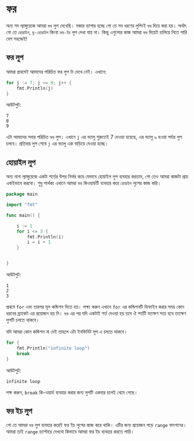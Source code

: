 # ফর

অন্য সব ল্যাঙ্গুয়েজে আমরা `ফর` লুপ দেখেছি। মজার ব্যাপার হচ্ছে গো তে সব ধরণের লুপিংই `ফর` দিয়ে করা হয়। অর্থাৎ গো তে `হোয়াইল`, `ডু-হোয়াইল` কিংবা `ফর-ইচ` লুপ দেখা যায় না। কিন্তু এগুলোর কাজ আমরা `ফর` দিয়েই চালিয়ে নিতে পারি বেশ সহজেই!

## ফর লুপ

আমরা প্রথমেই আমাদের পরিচিত ফর লুপ টা দেখে নেই। এখানে:

```go
for j := 7; j <= 9; j++ {
    fmt.Println(j)
}
```

আউটপুট:

```text
7
8
9
```

এটা আমাদের সবার পরিচিত `ফর` লুপ। এখানে `j` এর ভ্যালু শুরুতেই 7 দেওয়া হয়েছে, এর ভ্যালু ৯ হওয়া পর্যন্ত লুপ চলবে। প্রতিবার লুপ শেষে `j` এর ভ্যালু এক বাড়িয়ে দেওয়া হচ্ছে।

## হোয়াইল লুপ

অন্য নানা ল্যাঙ্গুয়েজে একটা শর্তের উপর নির্ভর করে যেভাবে হোয়াইল লুপ ব্যবহার করতাম, গো তেও আমরা কাজটা প্রায় একইভাবে করবো। শুধু পার্থক্য এখানে আমরা `ফর` কিওয়ার্ডটি ব্যবহার করে `হোয়াইল` লুপের কাজ করি।

```go
package main

import "fmt"

func main() {

    i := 1
    for i <= 3 {
        fmt.Println(i)
        i = i + 1
    }


}
```

আউটপুট:

```text
1
2
3
```

প্রথমে `for` এবং তারপর মূল কন্ডিশন দিতে হয়। লক্ষ্য করুন এখানে `for` এর কন্ডিশনটি ডিফাইন করার সময় কোন ধরনের ব্র্যাকেট এর প্রয়োজন হয় নি। `ফর` এর পর যদি একটাই শর্ত দেওয়া হয় তবে ঐ শর্তটি যতক্ষণ সত্য হবে ততক্ষণ লুপটি চলতে থাকবে।

যদি আমরা কোন কন্ডিশন না দেই তাহলে এটা ইনফিনিট লুপ এ চলতে থাকবে।

```go
for {
    fmt.Println("infinite loop")
    break
}
```

আউটপুট:

```text
infinite loop
```

লক্ষ করুন, `break` কি-ওয়ার্ড ব্যবহার করার জন্য লুপটি একবার চলেই থেমে গেছে।

## ফর ইচ লুপ

গো তে আমরা `ফর` লুপ ব্যবহার করেই ফর ইচ লুপের কাজ করে থাকি। এটির জন্য প্রয়োজন পড়ে `range` ফাংশনের। আমরা তাই `range` চ্যাপ্টারে দেখবো কিভাবে আমরা ফর ইচ ব্যবহার করতে পারি।

